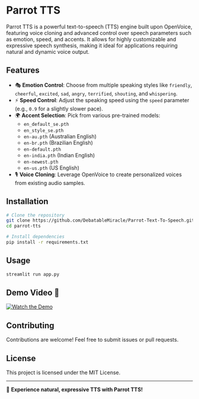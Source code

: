 # Parrot TTS

Parrot TTS is a powerful text-to-speech (TTS) engine built upon OpenVoice, featuring voice cloning and advanced control over speech parameters such as emotion, speed, and accents. It allows for highly customizable and expressive speech synthesis, making it ideal for applications requiring natural and dynamic voice output.

## Features
- 🎭 **Emotion Control**: Choose from multiple speaking styles like `friendly`, `cheerful`, `excited`, `sad`, `angry`, `terrified`, `shouting`, and `whispering`.
- ⚡ **Speed Control**: Adjust the speaking speed using the `speed` parameter (e.g., `0.9` for a slightly slower pace).
- 🌍 **Accent Selection**: Pick from various pre-trained models:
  - `en_default_se.pth`
  - `en_style_se.pth`
  - `en-au.pth` (Australian English)
  - `en-br.pth` (Brazilian English)
  - `en-default.pth`
  - `en-india.pth` (Indian English)
  - `en-newest.pth`
  - `en-us.pth` (US English)
- 🎙 **Voice Cloning**: Leverage OpenVoice to create personalized voices from existing audio samples.

## Installation
```bash
# Clone the repository
git clone https://github.com/DebatableMiracle/Parrot-Text-To-Speech.git
cd parrot-tts

# Install dependencies
pip install -r requirements.txt
```

## Usage
```bash
streamlit run app.py
```

## Demo Video 🎥
[![Watch the Demo](https://img.youtube.com/vi/YOUR_VIDEO_ID/maxresdefault.jpg)](https://www.youtube.com/watch?v=YOUR_VIDEO_ID)

## Contributing
Contributions are welcome! Feel free to submit issues or pull requests.

## License
This project is licensed under the MIT License.

---
🚀 **Experience natural, expressive TTS with Parrot TTS!**

